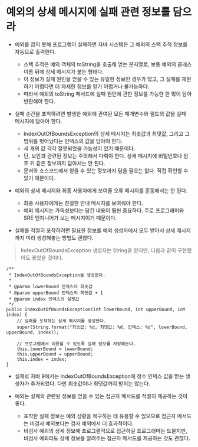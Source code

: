 # 예외의 상세 메시지에 실패 관련 정보를 담으라

* 예외를 잡지 못해 프로그램이 실패하면 자바 시스템은 그 예외의 스택 추적 정보를 자동으로 출력한다.
  * 스택 추적은 예외 객체의 toString을 호출해 얻는 문자열로, 보통 예외의 클래스 이름 뒤에 상세 메시지가 붙는 형태다.
  * 이 정보가 실패 원인을 얻을 수 있는 유일한 정보인 경우가 많고, 그 실패를 재현하기 어렵다면 더 자세한 정보를 얻기 어렵거나 불가능하다.
  * 따라서 예외의 toString 메서드에 실패 원인에 관한 정보를 가능한 한 많이 담아 반환해야 한다.
  
* 실패 순간을 포착하려면 발생한 예외에 관여된 모든 매개변수와 필드의 값을 실패 메시지에 담아야 한다.
  * IndexOutOfBoundsException의 상세 메시지는 최솟값과 최댓값, 그리고 그 범위를 벗어났다는 인덱스의 값을 담아야 한다.
  * 세 개의 값 각각 잘못되었을 가능성이 있기 때문이다.
  * 단, 보안과 관련된 정보는 주의해서 다뤄야 한다. 상세 메시지에 비밀번호나 암호 키 같은 정보까지 담아서는 안 된다.
  * 문서와 소스코드에서 얻을 수 있는 정보까지 담을 필요는 없다. 직접 확인할 수 있기 때문이다.

* 예외의 상세 메시지와 최종 사용자에게 보여줄 오류 메시지를 혼동해서는 안 된다.
  * 최종 사용자에게는 친절한 안내 메시지를 보여줘야 한다.
  * 예외 메시지는 가독성보다는 담긴 내용이 훨씬 중요하다. 주로 프로그래머와 SRE 엔지니어가 보는 메시지이기 때문이다.

* 실패를 적절히 포착하려면 필요한 정보를 예외 생성자에서 모두 받아서 상세 메시지까지 미리 생성해놓는 방법도 괜찮다.

> IndexOutOfBoundsException 생성자는 String을 받지만, 다음과 같이 구현했어도 좋았을 것이다.
```
/**
 * IndexOutOfBoundsException을 생성한다.
 * 
 * @param lowerBound 인덱스의 최솟값
 * @param upperBound 인덱스의 최댓값 + 1
 * @param index 인덱스의 실젯값
 */
public IndexOutOfBoundsException(int lowerBound, int upperBound, int index) {
    // 실패를 포착하는 상세 메시지를 생성한다.
    super(String.format("최솟값: %d, 최댓값: %d, 인덱스: %d", lowerBound, upperBound, index));
    
    // 프로그램에서 이용할 수 있도록 실패 정보를 저장해둔다.
    this.lowerBound = lowerBound;
    this.upperBound = upperBound;
    this.index = index;
}
```

* 실제로 자바 9에서는 IndexOutOfBoundsException에 정수 인덱스 값을 받는 생성자가 추가되었다. 다만 최솟값이나 최댓값까지 받지는 않는다.

* 예외는 실패와 관련된 정보를 얻을 수 있는 접근자 메서드를 적절히 제공하는 것이 좋다.
  * 포착한 실패 정보는 예외 상황을 복구하는 데 유용할 수 있으므로 접근자 메서드는 비검사 예외보다는 검사 예외에서 더 효과적이다.
  * 비검사 예외의 상세 정보에 프로그램적으로 접근하길 프로그래머는 드물지만, 비검사 예외라도 상세 정보를 알려주는 접근자 메서드를 제공하는 것도 괜찮다.